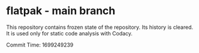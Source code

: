 # flatpak - main branch

This repository contains frozen state of the repository.
Its history is cleared. It is used only for static code
analysis with Codacy.

Commit Time: 1699249239